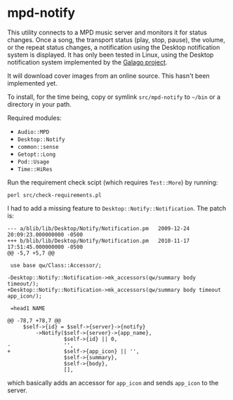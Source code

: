 # mpd-notify

This utility connects to a MPD music server and monitors it for status changes.
Once a song, the transport status (play, stop, pause), the volume, or the
repeat status changes, a notification using the Desktop notification system is
displayed. It has only been tested in Linux, using the Desktop notification
system implemented by the [Galago
project](http://www.galago-project.org/specs/notification/).

It will download cover images from an online source. This hasn't been
implemented yet.

To install, for the time being, copy or symlink `src/mpd-notify` to `~/bin` or a
directory in your path.

Required modules:

* `Audio::MPD`
* `Desktop::Notify`
* `common::sense`
* `Getopt::Long`
* `Pod::Usage`
* `Time::HiRes`

Run the requirement check scipt (which requires `Test::More`) by running:

	perl src/check-requirements.pl

I had to add a missing feature to `Desktop::Notify::Notification`. The patch is:


	--- a/blib/lib/Desktop/Notify/Notification.pm	2009-12-24 20:09:23.000000000 -0500
	+++ b/blib/lib/Desktop/Notify/Notification.pm	2010-11-17 17:51:45.000000000 -0500
	@@ -5,7 +5,7 @@
	 
	 use base qw/Class::Accessor/;
	 
	-Desktop::Notify::Notification->mk_accessors(qw/summary body timeout/);
	+Desktop::Notify::Notification->mk_accessors(qw/summary body timeout app_icon/);
	 
	 =head1 NAME
	 
	@@ -78,7 +78,7 @@
		 $self->{id} = $self->{server}->{notify}
			 ->Notify($self->{server}->{app_name},
					  $self->{id} || 0,
	-                 '',
	+                 $self->{app_icon} || '',
					  $self->{summary},
					  $self->{body},
					  [],

which basically adds an accessor for `app_icon` and sends `app_icon` to the server.

